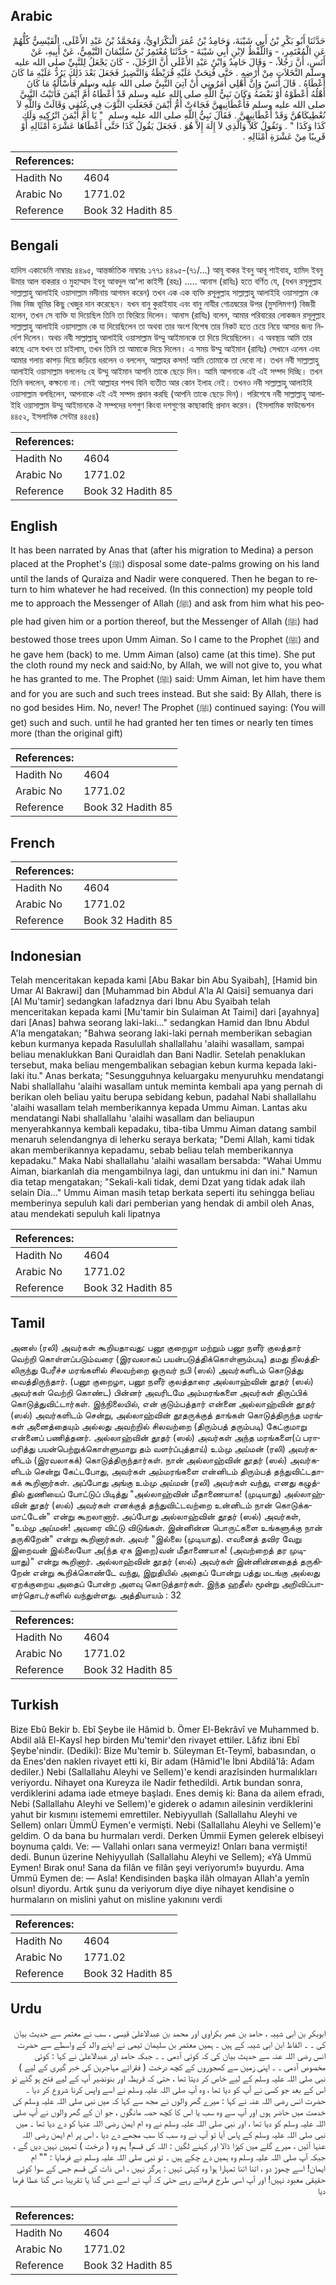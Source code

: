 ## Arabic


<div dir="rtl" lang="ar" style={{fontSize:'larger',backgroundColor:'#f8f9fa',padding:20}}>
حَدَّثَنَا أَبُو بَكْرِ بْنُ أَبِي شَيْبَةَ، وَحَامِدُ بْنُ عُمَرَ الْبَكْرَاوِيُّ، وَمُحَمَّدُ بْنُ عَبْدِ الأَعْلَى، الْقَيْسِيُّ كُلُّهُمْ عَنِ الْمُعْتَمِرِ، - وَاللَّفْظُ لاِبْنِ أَبِي شَيْبَةَ - حَدَّثَنَا مُعْتَمِرُ بْنُ سُلَيْمَانَ التَّيْمِيُّ، عَنْ أَبِيهِ، عَنْ أَنَسٍ، أَنَّ رَجُلاً، - وَقَالَ حَامِدٌ وَابْنُ عَبْدِ الأَعْلَى أَنَّ الرَّجُلَ، - كَانَ يَجْعَلُ لِلنَّبِيِّ صلى الله عليه وسلم النَّخَلاَتِ مِنْ أَرْضِهِ ‏.‏ حَتَّى فُتِحَتْ عَلَيْهِ قُرَيْظَةُ وَالنَّضِيرُ فَجَعَلَ بَعْدَ ذَلِكَ يَرُدُّ عَلَيْهِ مَا كَانَ أَعْطَاهُ ‏.‏ قَالَ أَنَسٌ وَإِنَّ أَهْلِي أَمَرُونِي أَنْ آتِيَ النَّبِيَّ صلى الله عليه وسلم فَأَسْأَلَهُ مَا كَانَ أَهْلُهُ أَعْطَوْهُ أَوْ بَعْضَهُ وَكَانَ نَبِيُّ اللَّهِ صلى الله عليه وسلم قَدْ أَعْطَاهُ أُمَّ أَيْمَنَ فَأَتَيْتُ النَّبِيَّ صلى الله عليه وسلم فَأَعْطَانِيهِنَّ فَجَاءَتْ أُمُّ أَيْمَنَ فَجَعَلَتِ الثَّوْبَ فِي عُنُقِي وَقَالَتْ وَاللَّهِ لاَ نُعْطِيكَاهُنَّ وَقَدْ أَعْطَانِيهِنَّ ‏.‏ فَقَالَ نَبِيُّ اللَّهِ صلى الله عليه وسلم ‏ "‏ يَا أُمَّ أَيْمَنَ اتْرُكِيهِ وَلَكِ كَذَا وَكَذَا ‏"‏ ‏.‏ وَتَقُولُ كَلاَّ وَالَّذِي لاَ إِلَهَ إِلاَّ هُوَ ‏.‏ فَجَعَلَ يَقُولُ كَذَا حَتَّى أَعْطَاهَا عَشْرَةَ أَمْثَالِهِ أَوْ قَرِيبًا مِنْ عَشْرَةِ أَمْثَالِهِ ‏.‏
</div>
<div style={{backgroundColor:'#f8f9fa',padding:20, marginBottom: 10}}><table> <thead> <tr> <th>References:</th> <th></th> </tr> </thead> <tbody><tr><td>Hadith No</td><td>4604</td></tr><tr><td>Arabic No</td><td>1771.02</td></tr><tr><td>Reference</td><td>Book 32 Hadith 85</td></tr></tbody></table></div>

## Bengali


<div dir="ltr" lang="bn" style={{fontSize:'larger',backgroundColor:'#f8f9fa',padding:20}}>
হাদিস একাডেমি নাম্বারঃ ৪৪৯৫, আন্তর্জাতিক নাম্বারঃ ১৭৭১ ৪৪৯৫-(৭১/...) আবূ বাকর ইবনু আবূ শাইবাহ, হামিদ ইবনু উমার আল বাকরার ও মুহাম্মাদ ইবনু আবদুল আ'লা কাইসী (রহঃ) ..... আনাস (রাযিঃ) হতে বর্ণিত যে, (যখন রসূলুল্লাহ সাল্লাল্লাহু আলাইহি ওয়াসাল্লাম মদীনায় আগমন করেন) তখন এক এক ব্যক্তি রসূলুল্লাহ সাল্লাল্লাহু আলাইহি ওয়াসাল্লাম কে নিজ নিজ ভূমির কিছু খেজুর দান করেছেন। যখন বানু কুরাইযাহ এবং বানু নাযীর গোত্রদ্বয়ের উপর (মুসলিমগণ) বিজয়ী হলেন, তখন সে ব্যক্তি যা দিয়েছিল তিনি তা ফিরিয়ে দিলেন। আনাস (রাযিঃ) বলেন, আমার পরিবারের লোকজন রসূলুল্লাহ সাল্লাল্লাহু আলাইহি ওয়াসাল্লাম কে যা দিয়েছিলেন তা অথবা তার অংশ বিশেষ তার নিকট হতে চেয়ে নিয়ে আসার জন্য নির্দেশ দিলেন। অথচ নবী সাল্লাল্লাহু আলাইহি ওয়াসাল্লাম উম্মু আইমানকে তা দিয়ে দিয়েছিলেন। এ অবস্থায় আমি তার কাছে এসে যখন তা চাইলাম, তখন তিনি তা আমাকে দিয়ে দিলেন। এ সময় উম্মু আইমান (রাযিঃ) সেখানে এলেন এবং আমার গলায় কাপড় দিয়ে জড়িয়ে ধরলেন ও বললেন, আল্লাহর কসম! আমি তোমাকে তা দেবো না। তখন নবী সাল্লাল্লাহু আলাইহি ওয়াসাল্লাম বললেনঃ হে উম্মু আইমান আপনি তাকে ছেড়ে দিন। আমি আপনাকে এই এই সম্পদ দিচ্ছি। তখন তিনি বললেন, কক্ষনো না। সেই আল্লাহর শপথ যিনি ব্যতীত আর কোন ইলাহ নেই। তখনও নবী সাল্লাল্লাহু আলাইহি ওয়াসাল্লাম বলছিলেন, আপনাকে এই এই সম্পদ প্রদান করছি (আপনি তাকে ছেড়ে দিন)। পরিশেষে নবী সাল্লাল্লাহু আলাইহি ওয়াসাল্লাম উম্মু আইমানকে ঐ সম্পদের দশগুণ কিংবা দশগুণের কাছাকাছি প্রদান করেন। (ইসলামিক ফাউন্ডেশন ৪৪৫২, ইসলামিক সেন্টার ৪৪৫৪)
</div>
<div style={{backgroundColor:'#f8f9fa',padding:20, marginBottom: 10}}><table> <thead> <tr> <th>References:</th> <th></th> </tr> </thead> <tbody><tr><td>Hadith No</td><td>4604</td></tr><tr><td>Arabic No</td><td>1771.02</td></tr><tr><td>Reference</td><td>Book 32 Hadith 85</td></tr></tbody></table></div>

## English


<div dir="ltr" lang="en" style={{fontSize:'larger',backgroundColor:'#f8f9fa',padding:20}}>
It has been narrated by Anas that (after his migration to Medina) a person placed at the Prophet's (ﷺ) disposal some date-palms growing on his land until the lands of Quraiza and Nadir were conquered. Then he began to return to him whatever he had received. (In this connection) my people told me to approach the Messenger of Allah (ﷺ) and ask from him what his people had given him or a portion thereof, but the Messenger of Allah (ﷺ) had bestowed those trees upon Umm Aiman. So I came to the Prophet (ﷺ) and he gave hem (back) to me. Umm Aiman (also) came (at this time). She put the cloth round my neck and said:No, by Allah, we will not give to, you what he has granted to me. The Prophet (ﷺ) said: Umm Aiman, let him have them and for you are such and such trees instead. But she said: By Allah, there is no god besides Him. No, never! The Prophet (ﷺ) continued saying: (You will get) such and such. until he had granted her ten times or nearly ten times more (than the original gift)
</div>
<div style={{backgroundColor:'#f8f9fa',padding:20, marginBottom: 10}}><table> <thead> <tr> <th>References:</th> <th></th> </tr> </thead> <tbody><tr><td>Hadith No</td><td>4604</td></tr><tr><td>Arabic No</td><td>1771.02</td></tr><tr><td>Reference</td><td>Book 32 Hadith 85</td></tr></tbody></table></div>

## French


<div dir="ltr" lang="fr" style={{fontSize:'larger',backgroundColor:'#f8f9fa',padding:20}}>

</div>
<div style={{backgroundColor:'#f8f9fa',padding:20, marginBottom: 10}}><table> <thead> <tr> <th>References:</th> <th></th> </tr> </thead> <tbody><tr><td>Hadith No</td><td>4604</td></tr><tr><td>Arabic No</td><td>1771.02</td></tr><tr><td>Reference</td><td>Book 32 Hadith 85</td></tr></tbody></table></div>

## Indonesian


<div dir="ltr" lang="id" style={{fontSize:'larger',backgroundColor:'#f8f9fa',padding:20}}>
Telah menceritakan kepada kami [Abu Bakar bin Abu Syaibah], [Hamid bin Umar Al Bakrawi] dan [Muhammad bin Abdul A'la Al Qaisi] semuanya dari [Al Mu'tamir] sedangkan lafadznya dari Ibnu Abu Syaibah telah menceritakan kepada kami [Mu'tamir bin Sulaiman At Taimi] dari [ayahnya] dari [Anas] bahwa seorang laki-laki…" sedangkan Hamid dan Ibnu Abdul A'la mengatakan; "Bahwa seorang laki-laki pernah memberikan sebagian kebun kurmanya kepada Rasulullah shallallahu 'alaihi wasallam, sampai beliau menaklukkan Bani Quraidlah dan Bani Nadlir. Setelah penaklukan tersebut, maka beliau mengembalikan sebagian kebun kurma kepada laki-laki itu." Anas berkata; "Sesungguhnya keluargaku menyuruhku mendatangi Nabi shallallahu 'alaihi wasallam untuk meminta kembali apa yang pernah di berikan oleh beliau yaitu berupa sebidang kebun, padahal Nabi shallallahu 'alaihi wasallam telah memberikannya kepada Ummu Aiman. Lantas aku mendatangi Nabi shallallahu 'alaihi wasallam dan beliaupun menyerahkannya kembali kepadaku, tiba-tiba Ummu Aiman datang sambil menaruh selendangnya di leherku seraya berkata; "Demi Allah, kami tidak akan memberikannya kepadamu, sebab beliau telah memberikannya kepadaku." Maka Nabi shallallahu 'alaihi wasallam bersabda: "Wahai Ummu Aiman, biarkanlah dia mengambilnya lagi, dan untukmu ini dan ini." Namun dia tetap mengatakan; "Sekali-kali tidak, demi Dzat yang tidak adak ilah selain Dia…" Ummu Aiman masih tetap berkata seperti itu sehingga beliau memberinya sepuluh kali dari pemberian yang hendak di ambil oleh Anas, atau mendekati sepuluh kali lipatnya
</div>
<div style={{backgroundColor:'#f8f9fa',padding:20, marginBottom: 10}}><table> <thead> <tr> <th>References:</th> <th></th> </tr> </thead> <tbody><tr><td>Hadith No</td><td>4604</td></tr><tr><td>Arabic No</td><td>1771.02</td></tr><tr><td>Reference</td><td>Book 32 Hadith 85</td></tr></tbody></table></div>

## Tamil


<div dir="ltr" lang="ta" style={{fontSize:'larger',backgroundColor:'#f8f9fa',padding:20}}>
அனஸ் (ரலி) அவர்கள் கூறியதாவது: பனூ குறைழா மற்றும் பனூ நளீர் குலத்தார் வெற்றி கொள்ளப்படும்வரை (இரவலாகப் பயன்படுத்திக்கொள்ளும்படி) தமது நிலத்திலிருந்து பேரீச்ச மரங்களில் சிலவற்றை ஒருவர் நபி (ஸல்) அவர்களிடம் கொடுத்து வைத்திருந்தார். (பனூ குறைழா, பனூ நளீர் குலத்தாரை அல்லாஹ்வின் தூதர் (ஸல்) அவர்கள் வெற்றி கொண்ட) பின்னர் அவரிடமே அம்மரங்களை அவர்கள் திருப்பிக் கொடுத்துவிட்டார்கள். இந்நிலையில், என் குடும்பத்தார் என்னை அல்லாஹ்வின் தூதர் (ஸல்) அவர்களிடம் சென்று, அல்லாஹ்வின் தூதருக்குத் தாங்கள் கொடுத்திருந்த மரங்கள் அனைத்தையும் அல்லது அவற்றில் சிலவற்றை (திரும்பத் தரும்படி) கேட்குமாறு என்னைப் பணித்தனர். அல்லாஹ்வின் தூதர் (ஸல்) அவர்கள் அந்த மரங்களை(ப் பராமரித்து பயன்பெற்றுக்கொள்ளுமாறு தம் வளர்ப்புத்தாய்) உம்மு அய்மன் (ரலி) அவர்களிடம் (இரவலாகக்) கொடுத்திருந்தார்கள். நான் அல்லாஹ்வின் தூதர் (ஸல்) அவர்களிடம் சென்று கேட்டபோது, அவர்கள் அம்மரங்களை என்னிடம் திரும்பத் தந்துவிட்டதாகக் கூறினார்கள். அப்போது அங்கு உம்மு அய்மன் (ரலி) அவர்கள் வந்து, எனது கழுத்தில் துணியைப் போட்டுப் பிடித்து "அல்லாஹ்வின் மீதாணையாக! (முடியாது) அல்லாஹ்வின் தூதர் (ஸல்) அவர்கள் எனக்குத் தந்துவிட்டவற்றை உன்னிடம் நான் கொடுக்கமாட்டேன்" என்று கூறலானார். அப்போது அல்லாஹ்வின் தூதர் (ஸல்) அவர்கள், "உம்மு அய்மன்! அவரை விட்டு விடுங்கள். இன்னின்ன பொருட்களை உங்களுக்கு நான் தருகிறேன்" என்று கூறினார்கள். அவர் "இல்லை (முடியாது). எவனைத் தவிர வேறு இறைவன் இல்லையோ அ(ந்த ஏக இறை)வன் மீதாணையாக! (அவற்றைத் தர முடியாது)" என்று கூறினார். அல்லாஹ்வின் தூதர் (ஸல்) அவர்கள் இன்னின்னதைத் தருகிறேன் என்று கூறிக்கொண்டே வந்து, இறுதியில் அதைப் போன்று பத்து மடங்கு அல்லது ஏறக்குறைய அதைப் போன்ற அளவு கொடுத்தார்கள். இந்த ஹதீஸ் மூன்று அறிவிப்பாளர்தொடர்களில் வந்துள்ளது. அத்தியாயம் : 32
</div>
<div style={{backgroundColor:'#f8f9fa',padding:20, marginBottom: 10}}><table> <thead> <tr> <th>References:</th> <th></th> </tr> </thead> <tbody><tr><td>Hadith No</td><td>4604</td></tr><tr><td>Arabic No</td><td>1771.02</td></tr><tr><td>Reference</td><td>Book 32 Hadith 85</td></tr></tbody></table></div>

## Turkish


<div dir="ltr" lang="tr" style={{fontSize:'larger',backgroundColor:'#f8f9fa',padding:20}}>
Bize Ebû Bekir b. Ebî Şeybe ile Hâmid b. Ömer El-Bekrâvî ve Muhammed b. Abdil alâ El-Kaysî hep birden Mu'temir'den rivayet ettiler. Lâfız ibni Ebî Şeybe'nindir. (Dediki): Bize Mu'temir b. Süleyman Et-Teymî, babasından, o da Enes'den naklen rivayet etti ki, Bir adam (Hâmid'Ie İbni Abdilâ'lâ: Adam dediler.) Nebi (Sallallahu Aleyhi ve Sellem)'e kendi arazîsinden hurmalıkları veriyordu. Nihayet ona Kureyza ile Nadir fethedildi. Artık bundan sonra, verdiklerini adama iade etmeye başladı. Enes demiş ki: Bana da ailem efradı, Nebi (Sallallahu Aleyhi ve Sellem)'e giderek o adamın ailesinin verdiklerini yahut bir kısmını istememi emrettiler. Nebiyyullah (Sallallahu Aleyhi ve Sellem) onları ÜmmÜ Eymen'e vermişti. Nebi (Sallallahu Aleyhi ve Sellem)'e geldim. O da bana bu hurmaları verdi. Derken Ümmii Eymen gelerek elbiseyi boynuma çaldı. Ve: — Vallahi onları sana vermeyiz! Onları bana vermişti! dedi. Bunun üzerine Nehiyyullah (Sallallahu Aleyhi ve Sellem); «Yâ Ummü Eymen! Bırak onu! Sana da filân ve filân şeyi veriyorum!» buyurdu. Ama Ümmü Eymen de: — Asla! Kendisinden başka ilâh olmayan Allah'a yemîn olsun! diyordu. Artık şunu da veriyorum diye diye nihayet kendisine o hurmaların on mislini yahut on misline yakınını verdi
</div>
<div style={{backgroundColor:'#f8f9fa',padding:20, marginBottom: 10}}><table> <thead> <tr> <th>References:</th> <th></th> </tr> </thead> <tbody><tr><td>Hadith No</td><td>4604</td></tr><tr><td>Arabic No</td><td>1771.02</td></tr><tr><td>Reference</td><td>Book 32 Hadith 85</td></tr></tbody></table></div>

## Urdu


<div dir="rtl" lang="ur" style={{fontSize:'larger',backgroundColor:'#f8f9fa',padding:20}}>
ابوبکر بن ابی شیبہ ، حامد بن عمر بکراوی اور محمد بن عبدالاعلیٰ قیسی ، سب نے معتمر سے حدیث بیان کی ۔ ۔ الفاظ ابن ابی شیبہ کے ہیں ۔ ہمیں معتمر بن سلیمان تیمی نے اپنے والد کے واسطے سے حضرت انس رضی اللہ عنہ سے حدیث بیان کی کہ کوئی آدمی ۔ ۔ جبکہ حامد اور عبدالاعلیٰ نے کہا : کوئی مخصوص آدمی ۔ ۔ اپنی زمین سے کھجوروں کے کچھ درخت ( فقرائے مہاجرین کی خبر گیری کے لیے ) نبی صلی اللہ علیہ وسلم کے لیے خاص کر دیتا تھا ، حتی کہ قریظہ اور بنونضیر آپ کے لیے فتح ہو گئے تو اس کے بعد جو کسی نے آپ کو دیا تھا ، وہ آپ صلی اللہ علیہ وسلم نے اسے واپس کرنا شروع کر دیا ۔ حضرت انس رضی اللہ عنہ نے کہا : میرے گھر والوں نے مجھ سے کہا کہ میں نبی صلی اللہ علیہ وسلم کی خدمت میں حاضر ہوں اور آپ سے وہ سب یا اس کا کچھ حصہ مانگوں ، جو ان کے گھر والوں نے آپ صلی اللہ علیہ وسلم کو دیا تھا ، اور نبی صلی اللہ علیہ وسلم نے وہ ام ایمن رضی اللہ عنہا کو دے دیا تھا ۔ میں نبی صلی اللہ علیہ وسلم کے پاس آیا تو آپ نے وہ سب کا سب مجھے دے دیا ، اس پر ام ایمن رضی اللہ عنہا آئیں ، میرے گلے میں کپڑا ڈالا اور کہنے لگیں : اللہ کی قسم! ہم وہ ( درخت ) تمہیں نہیں دیں گے ، جبکہ آپ صلی اللہ علیہ وسلم وہ ہمیں دے چکے ہیں ۔ تو نبی صلی اللہ علیہ وسلم نے فرمایا : "" ام ایمان! اسے چھوڑ دو ، اتنا اتنا تمہارا ہوا وہ کہتی تہیں : ہرگز نہیں ، اس ذات کی قسم جس کے سوا کوئی حقیقی معبود نہیں! اور آپ اسی طرح فرماتے رہے حتی کہ آپ نے اسے دس گنا یا تقریبا دس گنا عطا فرما دیا
</div>
<div style={{backgroundColor:'#f8f9fa',padding:20, marginBottom: 10}}><table> <thead> <tr> <th>References:</th> <th></th> </tr> </thead> <tbody><tr><td>Hadith No</td><td>4604</td></tr><tr><td>Arabic No</td><td>1771.02</td></tr><tr><td>Reference</td><td>Book 32 Hadith 85</td></tr></tbody></table></div>